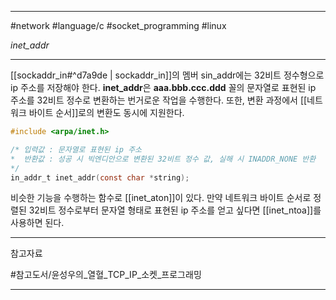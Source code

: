 
---

#network #language/c #socket_programming #linux

*inet_addr*

---

[[sockaddr_in#^d7a9de | sockaddr_in]]의 멤버 sin_addr에는 32비트 정수형으로 ip 주소를 저장해야 한다.  **inet_addr**은 **aaa.bbb.ccc.ddd** 꼴의 문자열로 표현된 ip 주소를  32비트 정수로 변환하는 번거로운 작업을 수행한다. 또한, 변환 과정에서 [[네트워크 바이트 순서]]로의 변환도 동시에 지원한다.

```C
#include <arpa/inet.h>

/* 입력값 : 문자열로 표현된 ip 주소
*  반환값 : 성공 시 빅엔디안으로 변환된 32비트 정수 값, 실해 시 INADDR_NONE 반환
*/
in_addr_t inet_addr(const char *string);
```

비슷한 기능을 수행하는 함수로 [[inet_aton]]이 있다.
만약 네트워크 바이트 순서로 정렬된 32비트 정수로부터 문자열 형태로 표현된 ip 주소를 얻고 싶다면 [[inet_ntoa]]를 사용하면 된다.

---

참고자료

#참고도서/윤성우의_열혈_TCP_IP_소켓_프로그래밍

---